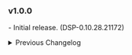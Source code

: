 ### v1.0.0
\- Initial release. (DSP-0.10.28.21172)  

<details>
<summary>Previous Changelog</summary>
</details>
